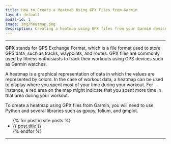 ```yaml
---
title: How to Create a Heatmap Using GPX Files from Garmin
layout: default
modal-id: 1
image: img/heatmap.png
description: Creating a heatmap using GPX files from your Garmin device is an excellent way to visualize your workout data. This blog post will guide you through the process of creating a heatmap using Python.
---
```


---
**GPX** stands for GPS Exchange Format, which is a file format used to store GPS data, such as tracks, waypoints, and routes. GPX files are commonly used by fitness enthusiasts to track their workouts using GPS devices such as Garmin watches.

A heatmap is a graphical representation of data in which the values are represented by colors. In the case of workout data, a heatmap can be used to display where you spent most of your time during your workout. For instance, a red area on the map might indicate that you spent more time in that area during your workout.

To create a heatmap using GPX files from Garmin, you will need to use Python and several libraries such as gpxpy, folium, and gmplot.


<ul>
  {% for post in site.posts %}
    <li>
      <a href="{{ post.url }}">{{ post.title }}</a>
    </li>
  {% endfor %}
</ul>

---